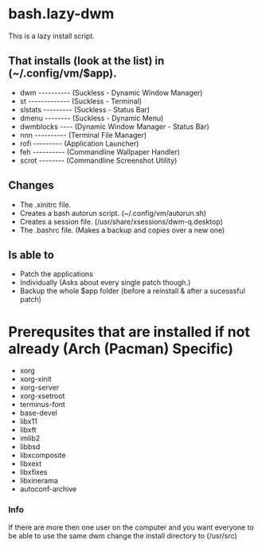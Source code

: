 # bash.lazy-dwm
This is a lazy install script. 

## That installs (look at the list) in (~/.config/vm/$app).
  - dwm ---------- (Suckless - Dynamic Window Manager)
  - st ------------- (Suckless - Terminal)
  - slstats --------- (Suckless - Status Bar)
  - dmenu -------- (Suckless - Dynamic Menu)
  - dwmblocks ---- (Dynamic Window Manager - Status Bar)
  - nnn ---------- (Terminal File Manager)
  - rofi --------- (Application Launcher)
  - feh ---------- (Commandline Wallpaper Handler)
  - scrot -------- (Commandline Screenshot Utility)
    
## Changes 
  - The .xinitrc file.
  - Creates a bash autorun script. (~/.config/vm/autorun.sh)
  - Creates a session file. (/usr/share/xsessions/dwm-q.desktop)
  - The .bashrc file. (Makes a backup and copies over a new one)

## Is able to 
  - Patch the applications
  - Individually (Asks about every single patch though.)
  - Backup the whole $app folder (before a reinstall & after a sucesssful patch)

# Prerequsites that are installed if not already (Arch (Pacman) Specific) 
  - xorg
  - xorg-xinit
  - xorg-server
  - xorg-xsetroot
  - terminus-font
  - base-devel
  - libx11
  - libxft
  - imlib2
  - libbsd
  - libxcomposite
  - libxext
  - libxfixes
  - libxinerama
  - autoconf-archive

### Info
If there are more then one user on the computer and you want everyone to be able to use the same dwm change the install directory to (/usr/src)

